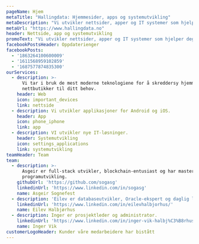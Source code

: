 ```yaml
---
pageName: Hjem
metaTitle: "Hallingdata: Hjemmesider, apps og systemutvikling"
metaDescription: "Vi utvikler nettsider, apper og IT systemer som hjelper deg å få flere kunder og gjøre hverdagen din enklere."
metaUrl: "https://www.hallingdata.no"
header: Nettside, app og systemutvikling
promoText: "Vi utvikler nettsider, apper og IT systemer som hjelper deg å få flere kunder og gjør hverdagen din enklere"
facebookPostsHeader: Oppdaterienger
facebookPosts:
  - '1863264100600009'
  - '1611568959102859'
  - '1687577874835300'
ourServices:
  - description: >-
      Vi tar i bruk de mest moderne teknologiene for å skreddersy hjemmesider/nettsider og
      nettbutikker til ditt behov.
    header: Web
    icon: important_devices
    link: nettside
  - description: Vi utvikler applikasjoner for Android og iOS.
    header: App
    icon: phone_iphone
    link: app
  - description: VI utvikler nye IT-løsninger.
    header: Systemutvikling
    icon: settings_applications
    link: systemutvikling
teamHeader: Team
team:
  - description: >-
      Asgeir er full-stack utvikler, blockchain-entusiast og har mastergrad i
      programutvikling.
    githubUrl: 'https://github.com/sogasg'
    linkedinUrl: 'https://www.linkedin.com/in/sogasg'
    name: Asgeir Sognefest
  - description: 'Eilev er databaseutvikler, Oracle-ekspert og daglig leder.'
    linkedinUrl: 'https://www.linkedin.com/in/eilevhalbjorhus/'
    name: Eilev Halbjørhus
  - description: Inger er prosjektleder og administrator.
    linkedinUrl: 'https://www.linkedin.com/in/inger-vik-halbj%C3%B8rhus-99713939/?ppe=1'
    name: Inger Vik
customerLogoHeader: Kunder våre medarbeidere har bistått
---
```

